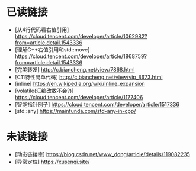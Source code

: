 # 已读链接
- [从4行代码看右值引用] https://cloud.tencent.com/developer/article/1062982?from=article.detail.1543336
- [理解C++右值引用和std::move] https://cloud.tencent.com/developer/article/1868759?from=article.detail.1543336
- [完美转发] http://c.biancheng.net/view/7868.html
- [C11特性简单代码] http://c.biancheng.net/view/vip_8673.html
- [inline] https://en.wikipedia.org/wiki/Inline_expansion
- [volatile(汇编改数不会?)] https://cloud.tencent.com/developer/article/1177406
- [智能指针例子] https://cloud.tencent.com/developer/article/1517336
- [std::any] https://mainfunda.com/std-any-in-cpp/

# 未读链接
- [动态链接库] https://blog.csdn.net/www_dong/article/details/119082235
- [异常定位] https://xusenqi.site/